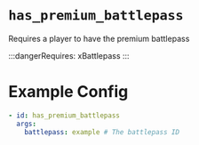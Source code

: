 # `has_premium_battlepass`

Requires a player to have the premium battlepass

:::dangerRequires:
xBattlepass
:::
# Example Config
```yaml
- id: has_premium_battlepass
  args:
    battlepass: example # The battlepass ID
```
